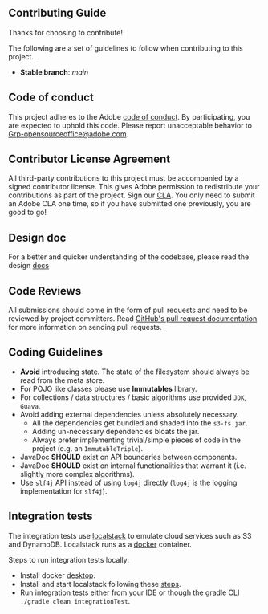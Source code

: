 ## Contributing Guide

Thanks for choosing to contribute!

The following are a set of guidelines to follow when contributing to this project.

* **Stable branch**: _main_

## Code of conduct

This project adheres to the Adobe [code of conduct](../CODE_OF_CONDUCT.md). By participating, you are expected to uphold this code.
Please report unacceptable behavior to [Grp-opensourceoffice@adobe.com](mailto:Grp-opensourceoffice@adobe.com).

## Contributor License Agreement

All third-party contributions to this project must be accompanied by a signed contributor license. 
This gives Adobe permission to redistribute your contributions as part of the project. Sign our [CLA](http://adobe.github.io/cla.html). 
You only need to submit an Adobe CLA one time, so if you have submitted one previously, you are good to go!

## Design doc

For a better and quicker understanding of the codebase, please read the design [docs](./Design.md)   

## Code Reviews

All submissions should come in the form of pull requests and need to be reviewed by project committers.
Read [GitHub's pull request documentation](https://help.github.com/articles/about-pull-requests/) for more information on sending pull requests.

## Coding Guidelines

- **Avoid** introducing state. The state of the filesystem should always be read from the meta store.
- For POJO like classes please use **Immutables** library.
- For collections / data structures / basic algorithms use provided `JDK`, `Guava`.
- Avoid adding external dependencies unless absolutely necessary.
   * All the dependencies get bundled and shaded into the `s3-fs.jar`.
   * Adding un-necessary dependencies bloats the jar.
   * Always prefer implementing trivial/simple pieces of code in the project (e.g. an `ImmutableTriple`).
- JavaDoc **SHOULD** exist on API boundaries between components.
- JavaDoc **SHOULD** exist on internal functionalities that warrant it (i.e. slightly more complex algorithms).
- Use `slf4j` API instead of using `log4j` directly (`log4j` is the logging implementation for `slf4j`).


## Integration tests

The integration tests use [localstack](https://github.com/localstack/localstack) to emulate cloud services such as S3 and DynamoDB.
Localstack runs as a [docker](https://www.docker.com/) container.

Steps to run integration tests locally:
- Install docker [desktop](https://docs.docker.com/get-docker/).
- Install and start localstack following these [steps](https://docs.localstack.cloud/get-started/#localstack-cli).
- Run integration tests either from your IDE or though the gradle CLI `./gradle clean integrationTest`.